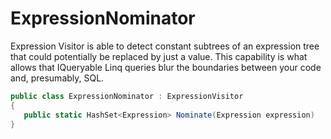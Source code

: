 
# ExpressionNominator
Expression Visitor is able to detect constant subtrees of an expression tree that could potentially be replaced by just a value. This capability is what allows that IQueryable Linq queries blur the boundaries between your code and, presumably, SQL. 

```c#
public class ExpressionNominator : ExpressionVisitor
{
   public static HashSet<Expression> Nominate(Expression expression)
}

```